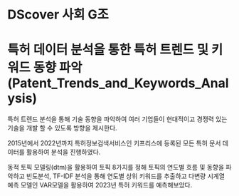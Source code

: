 # DScover 사회 G조


# 특허 데이터 분석을 통한 특허 트렌드 및 키워드 동향 파악 (Patent_Trends_and_Keywords_Analysis)

특허 트렌드 분석을 통해 기술 동향을 파악하여 여러 기업들이 현대적이고 경쟁력 있는 기술을 개발 할 수 있도록 방향을 제시한다. 

2015년에서 2022년까지 특허정보검색서비스인 키프리스에 등록된 모든 특허 문서 데이터를 활용하여 분석을 진행하였다.

동적 토픽 모델링(dtm)을 활용하여 토픽 8가지를 정해 토픽의 연도별 흐름 및 동향을 파악하고 빈도분석, TF-IDF 분석을 통해 연도별 상위 키워드를 추출하고 다변량 시계열 예측 모델인 VAR모델을 활용하여 2023년 특허 키워드를 예측해보았다.
